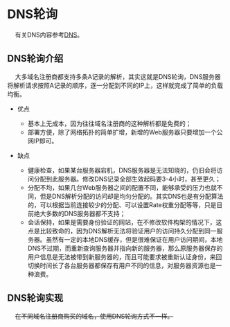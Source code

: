 

# DNS轮询  
&emsp; 有关DNS内容参考[DNS](/docs/network/DNS.md)。  

## DNS轮询介绍  
&emsp; 大多域名注册商都支持多条A记录的解析，其实这就是DNS轮询，DNS服务器将解析请求按照A记录的顺序，逐一分配到不同的IP上，这样就完成了简单的负载均衡。

* 优点
    * 基本上无成本，因为往往域名注册商的这种解析都是免费的；
    * 部署方便，除了网络拓扑的简单扩增，新增的Web服务器只要增加一个公网IP即可。

* 缺点
    * 健康检查，如果某台服务器宕机，DNS服务器是无法知晓的，仍旧会将访问分配到此服务器。修改DNS记录全部生效起码要3-4小时，甚至更久；
    * 分配不均，如果几台Web服务器之间的配置不同，能够承受的压力也就不同，但是DNS解析分配的访问却是均匀分配的。其实DNS也是有分配算法的，可以根据当前连接较少的分配、可以设置Rate权重分配等等，只是目前绝大多数的DNS服务器都不支持；
    * 会话保持，如果是需要身份验证的网站，在不修改软件构架的情况下，这点是比较致命的，因为DNS解析无法将验证用户的访问持久分配到同一服务器。虽然有一定的本地DNS缓存，但是很难保证在用户访问期间，本地DNS不过期，而重新查询服务器并指向新的服务器，那么原服务器保存的用户信息是无法被带到新服务器的，而且可能要求被重新认证身份，来回切换时间长了各台服务器都保存有用户不同的信息，对服务器资源也是一种浪费。

## DNS轮询实现  
&emsp; ~~在不同域名注册商购买的域名，使用DNS轮询方式不一样。~~  
